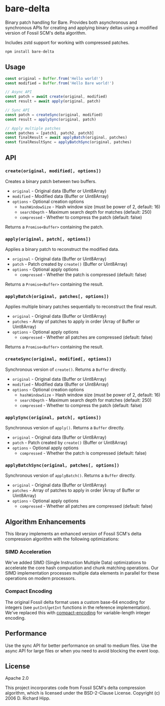 # bare-delta

Binary patch handling for Bare. Provides both asynchronous and synchronous APIs for creating and applying binary deltas using a modified version of Fossil SCM's delta algorithm.

Includes zstd support for working with compressed patches.

```bash
npm install bare-delta
```

## Usage

```js
const original = Buffer.from('Hello world!')
const modified = Buffer.from('Hello Bare world!')

// Async API
const patch = await create(original, modified)
const result = await apply(original, patch)

// Sync API  
const patch = createSync(original, modified)
const result = applySync(original, patch)

// Apply multiple patches
const patches = [patch1, patch2, patch3]
const finalResult = await applyBatch(original, patches)
const finalResultSync = applyBatchSync(original, patches)
```

## API

### `create(original, modified[, options])`

Creates a binary patch between two buffers.

- `original` - Original data (Buffer or Uint8Array)
- `modified` - Modified data (Buffer or Uint8Array)
- `options` - Optional creation options
  - `hashWindowSize` - Hash window size (must be power of 2, default: 16)
  - `searchDepth` - Maximum search depth for matches (default: 250)
  - `compressed` - Whether to compress the patch (default: false)

Returns a `Promise<Buffer>` containing the patch.

### `apply(original, patch[, options])`

Applies a binary patch to reconstruct the modified data.

- `original` - Original data (Buffer or Uint8Array)
- `patch` - Patch created by `create()` (Buffer or Uint8Array)
- `options` - Optional apply options
  - `compressed` - Whether the patch is compressed (default: false)

Returns a `Promise<Buffer>` containing the result.

### `applyBatch(original, patches[, options])`

Applies multiple binary patches sequentially to reconstruct the final result.

- `original` - Original data (Buffer or Uint8Array)
- `patches` - Array of patches to apply in order (Array of Buffer or Uint8Array)
- `options` - Optional apply options
  - `compressed` - Whether all patches are compressed (default: false)

Returns a `Promise<Buffer>` containing the result.

### `createSync(original, modified[, options])`

Synchronous version of `create()`. Returns a `Buffer` directly.

- `original` - Original data (Buffer or Uint8Array)
- `modified` - Modified data (Buffer or Uint8Array)
- `options` - Optional creation options
  - `hashWindowSize` - Hash window size (must be power of 2, default: 16)
  - `searchDepth` - Maximum search depth for matches (default: 250)
  - `compressed` - Whether to compress the patch (default: false)

### `applySync(original, patch[, options])`

Synchronous version of `apply()`. Returns a `Buffer` directly.

- `original` - Original data (Buffer or Uint8Array)
- `patch` - Patch created by `create()` (Buffer or Uint8Array)
- `options` - Optional apply options
  - `compressed` - Whether the patch is compressed (default: false)

### `applyBatchSync(original, patches[, options])`

Synchronous version of `applyBatch()`. Returns a `Buffer` directly.

- `original` - Original data (Buffer or Uint8Array)
- `patches` - Array of patches to apply in order (Array of Buffer or Uint8Array)
- `options` - Optional apply options
  - `compressed` - Whether all patches are compressed (default: false)

## Algorithm Enhancements

This library implements an enhanced version of Fossil SCM's delta compression algorithm with the following optimizations:

### SIMD Acceleration

We've added SIMD (Single Instruction Multiple Data) optimizations to accelerate the core hash computation and chunk matching operations. Our SIMD implementation processes multiple data elements in parallel for these operations on modern processors.

### Compact Encoding

The original Fossil delta format uses a custom base-64 encoding for integers (see `putInt`/`getInt` functions in the reference implementation). We've replaced this with [compact-encoding](https://github.com/compact-encoding) for variable-length integer encoding.

## Performance

Use the sync API for better performance on small to medium files. Use the async API for large files or when you need to avoid blocking the event loop.

## License

Apache 2.0

This project incorporates code from Fossil SCM's delta compression algorithm, which is licensed under the BSD-2-Clause License. Copyright (c) 2006 D. Richard Hipp.
